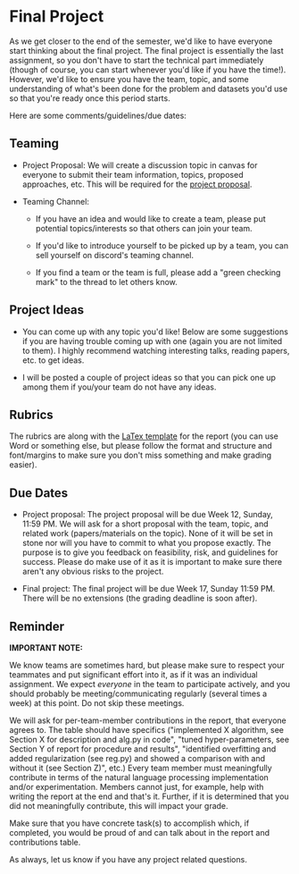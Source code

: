 # Final Project

As we get closer to the end of the semester, we'd like to have everyone start thinking about the final project. The final project is essentially the last assignment, so you don't have to start the technical part immediately (though of course, you can start whenever you'd like if you have the time!). However, we'd like to ensure you have the team, topic, and some understanding of what's been done for the problem and datasets you'd use so that you're ready once this period starts.

Here are some comments/guidelines/due dates:

## Teaming

- Project Proposal: We will create a discussion topic in canvas for everyone to submit their team information, topics, proposed approaches, etc. This will be required for the [project proposal](proposal.md).

- Teaming Channel:

  - If you have an idea and would like to create a team, please put potential topics/interests so that others can join your team.
  
  - If you'd like to introduce yourself to be picked up by a team, you can sell yourself on discord's teaming channel.
  
  - If you find a team or the team is full, please add a "green checking mark" to the thread to let others know.

## Project Ideas

- You can come up with any topic you'd like! Below are some suggestions if you are having trouble coming up with one (again you are not limited to them). I highly recommend watching interesting talks, reading papers, etc. to get ideas.

- I will be posted a couple of project ideas so that you can pick one up among them if you/your team do not have any ideas.

## Rubrics

The rubrics are along with the [LaTex template](https://www.overleaf.com/read/qqcypvxzwpbx) for the report (you can use Word or something else, but please follow the format and structure and font/margins to make sure you don't miss something and make grading easier).

## Due Dates

- Project proposal: The project proposal will be due Week 12, Sunday, 11:59 PM. We will ask for a short proposal with the team, topic, and related work (papers/materials on the topic). None of it will be set in stone nor will you have to commit to what you propose exactly. The purpose is to give you feedback on feasibility, risk, and guidelines for success. Please do make use of it as it is important to make sure there aren't any obvious risks to the project.

- Final project: The final project will be due Week 17, Sunday 11:59 PM. There will be no extensions (the grading deadline is soon after).

## Reminder

**IMPORTANT NOTE:**

We know teams are sometimes hard, but please make sure to respect your teammates and put significant effort into it, as if it was an individual assignment. We expect *everyone* in the team to participate actively, and you should probably be meeting/communicating regularly (several times a week) at this point. Do not skip these meetings.

We will ask for per-team-member contributions in the report, that everyone agrees to. The table should have specifics ("implemented X algorithm, see Section X for description and alg.py in code", "tuned hyper-parameters, see Section Y of report for procedure and results", "identified overfitting and added regularization (see reg.py) and showed a comparison with and without it (see Section Z)", etc.) Every team member must meaningfully contribute in terms of the natural language processing implementation and/or experimentation. Members cannot just, for example, help with writing the report at the end and that's it. Further, if it is determined that you did not meaningfully contribute, this will impact your grade.

Make sure that you have concrete task(s) to accomplish which, if completed, you would be proud of and can talk about in the report and contributions table.

As always, let us know if you have any project related questions.
